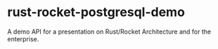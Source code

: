 # rust-rocket-postgresql-demo
A demo API for a presentation on Rust/Rocket Architecture and for the enterprise.

